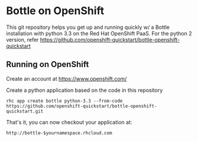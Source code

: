 Bottle on OpenShift
===================

This git repository helps you get up and running quickly w/ a Bottle installation with python 3.3
on the Red Hat OpenShift PaaS. For the python 2 version, refer https://github.com/openshift-quickstart/bottle-openshift-quickstart 


Running on OpenShift
----------------------------

Create an account at https://www.openshift.com/

Create a python application based on the code in this repository

    rhc app create bottle python-3.3 --from-code https://github.com/openshift-quickstart/bottle-openshift-quickstart.git

That's it, you can now checkout your application at:

    http://bottle-$yournamespace.rhcloud.com
